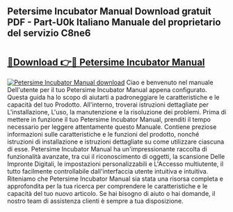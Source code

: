 ## Petersime Incubator Manual Download gratuit PDF - Part-U0k Italiano Manuale del proprietario del servizio C8ne6

# <h2><a href="http://dfeggxj.blite.top/?on=Petersime+Incubator+Manual">🔗Download 👉🔴 Petersime Incubator Manual</a></h2>

[![Petersime Incubator Manual download](https://i.imgur.com/lujVjoI.png)](http://dfeggxj.blite.top/?on=Petersime+Incubator+Manual)
Ciao e benvenuto nel manuale Dell'utente per il tuo Petersime Incubator Manual appena configurato. Questa guida ha lo scopo di aiutarti a padroneggiare le caratteristiche e le capacità del tuo Prodotto. All'interno, troverai istruzioni dettagliate per L'installazione, L'uso, la manutenzione e la risoluzione dei problemi. Prima di mettere in funzione il tuo Petersime Incubator Manual, prenditi il tempo necessario per leggere attentamente questo Manuale. Contiene preziose informazioni sulle caratteristiche e le funzioni del prodotto, nonché istruzioni di installazione e istruzioni dettagliate su come utilizzare ciascuna di esse. Petersime Incubator Manual ha un'impressionante raccolta di funzionalità avanzate, tra cui il riconoscimento di oggetti, la scansione Delle Impronte Digitali, le impostazioni personalizzabili e L'Accesso multiutente, il tutto facilmente controllabile dall'interfaccia utente intuitiva e intuitiva. Riteniamo che Petersime Incubator Manual sia stata una risorsa completa e approfondita per la tua ricerca per comprendere le caratteristiche e le capacità del tuo nuovo articolo. Se hai bisogno di aiuto o hai domande, il nostro team di assistenza clienti è sempre a tua disposizione.
